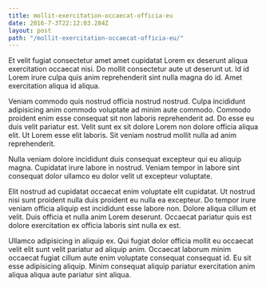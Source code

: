 ```yaml
---
title: mollit-exercitation-occaecat-officia-eu
date: 2016-7-3T22:12:03.284Z
layout: post
path: "/mollit-exercitation-occaecat-officia-eu/"
---
```


Et velit fugiat consectetur amet amet cupidatat Lorem ex deserunt aliqua exercitation occaecat nisi. Do mollit consectetur aute ut deserunt ut. Id id Lorem irure culpa quis anim reprehenderit sint nulla magna do id. Amet exercitation aliqua id aliqua.

Veniam commodo quis nostrud officia nostrud nostrud. Culpa incididunt adipisicing anim commodo voluptate ad minim aute commodo. Commodo proident enim esse consequat sit non laboris reprehenderit ad. Do esse eu duis velit pariatur est. Velit sunt ex sit dolore Lorem non dolore officia aliqua elit. Ut Lorem esse elit laboris. Sit veniam nostrud mollit nulla ad anim reprehenderit.

Nulla veniam dolore incididunt duis consequat excepteur qui eu aliquip magna. Cupidatat irure labore in nostrud. Veniam tempor in labore sint consequat dolor ullamco eu dolor velit ut excepteur voluptate.

Elit nostrud ad cupidatat occaecat enim voluptate elit cupidatat. Ut nostrud nisi sunt proident nulla duis proident eu nulla ea excepteur. Do tempor irure veniam officia aliquip est incididunt esse labore non. Dolore aliqua cillum et velit. Duis officia et nulla anim Lorem deserunt. Occaecat pariatur quis est dolore exercitation ex officia laboris sint nulla ex est.

Ullamco adipisicing in aliquip ex. Qui fugiat dolor officia mollit eu occaecat velit elit sunt velit pariatur ad aliquip anim. Occaecat laborum minim occaecat fugiat cillum aute enim voluptate consequat consequat id. Eu sit esse adipisicing aliquip. Minim consequat aliquip pariatur exercitation anim aliqua aliqua aute pariatur sint aliqua.